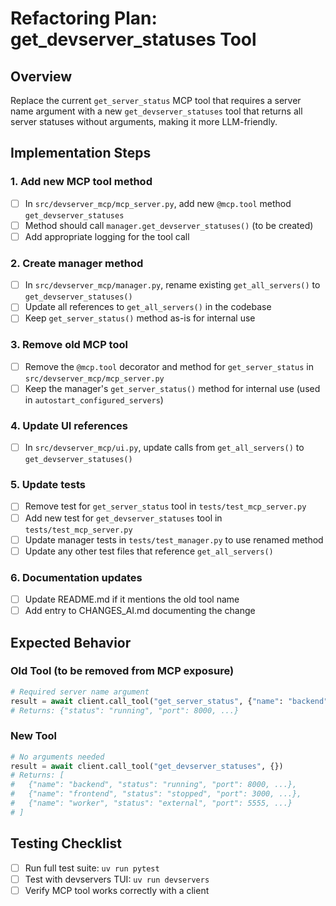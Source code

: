 # Refactoring Plan: get_devserver_statuses Tool

## Overview
Replace the current `get_server_status` MCP tool that requires a server name argument with a new `get_devserver_statuses` tool that returns all server statuses without arguments, making it more LLM-friendly.

## Implementation Steps

### 1. Add new MCP tool method
- [ ] In `src/devserver_mcp/mcp_server.py`, add new `@mcp.tool` method `get_devserver_statuses`
- [ ] Method should call `manager.get_devserver_statuses()` (to be created)
- [ ] Add appropriate logging for the tool call

### 2. Create manager method
- [ ] In `src/devserver_mcp/manager.py`, rename existing `get_all_servers()` to `get_devserver_statuses()`
- [ ] Update all references to `get_all_servers()` in the codebase
- [ ] Keep `get_server_status()` method as-is for internal use

### 3. Remove old MCP tool
- [ ] Remove the `@mcp.tool` decorator and method for `get_server_status` in `src/devserver_mcp/mcp_server.py`
- [ ] Keep the manager's `get_server_status()` method for internal use (used in `autostart_configured_servers`)

### 4. Update UI references
- [ ] In `src/devserver_mcp/ui.py`, update calls from `get_all_servers()` to `get_devserver_statuses()`

### 5. Update tests
- [ ] Remove test for `get_server_status` tool in `tests/test_mcp_server.py`
- [ ] Add new test for `get_devserver_statuses` tool in `tests/test_mcp_server.py`
- [ ] Update manager tests in `tests/test_manager.py` to use renamed method
- [ ] Update any other test files that reference `get_all_servers()`

### 6. Documentation updates
- [ ] Update README.md if it mentions the old tool name
- [ ] Add entry to CHANGES_AI.md documenting the change

## Expected Behavior

### Old Tool (to be removed from MCP exposure)
```python
# Required server name argument
result = await client.call_tool("get_server_status", {"name": "backend"})
# Returns: {"status": "running", "port": 8000, ...}
```

### New Tool
```python
# No arguments needed
result = await client.call_tool("get_devserver_statuses", {})
# Returns: [
#   {"name": "backend", "status": "running", "port": 8000, ...},
#   {"name": "frontend", "status": "stopped", "port": 3000, ...},
#   {"name": "worker", "status": "external", "port": 5555, ...}
# ]
```

## Testing Checklist
- [ ] Run full test suite: `uv run pytest`
- [ ] Test with devservers TUI: `uv run devservers`
- [ ] Verify MCP tool works correctly with a client